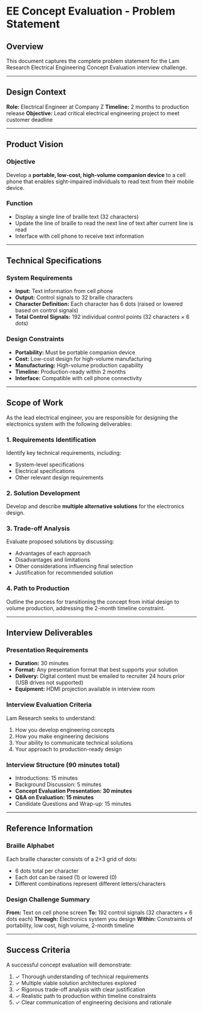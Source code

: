 # EE Concept Evaluation - Problem Statement

## Overview
This document captures the complete problem statement for the Lam Research Electrical Engineering Concept Evaluation interview challenge.

---

## Design Context

**Role:** Electrical Engineer at Company Z
**Timeline:** 2 months to production release
**Objective:** Lead critical electrical engineering project to meet customer deadline

---

## Product Vision

### Objective
Develop a **portable, low-cost, high-volume companion device** to a cell phone that enables sight-impaired individuals to read text from their mobile device.

### Function
- Display a single line of braille text (32 characters)
- Update the line of braille to read the next line of text after current line is read
- Interface with cell phone to receive text information

---

## Technical Specifications

### System Requirements
- **Input:** Text information from cell phone
- **Output:** Control signals to 32 braille characters
- **Character Definition:** Each character has 6 dots (raised or lowered based on control signals)
- **Total Control Signals:** 192 individual control points (32 characters × 6 dots)

### Design Constraints
- **Portability:** Must be portable companion device
- **Cost:** Low-cost design for high-volume manufacturing
- **Manufacturing:** High-volume production capability
- **Timeline:** Production-ready within 2 months
- **Interface:** Compatible with cell phone connectivity

---

## Scope of Work

As the lead electrical engineer, you are responsible for designing the electronics system with the following deliverables:

### 1. Requirements Identification
Identify key technical requirements, including:
- System-level specifications
- Electrical specifications
- Other relevant design requirements

### 2. Solution Development
Develop and describe **multiple alternative solutions** for the electronics design.

### 3. Trade-off Analysis
Evaluate proposed solutions by discussing:
- Advantages of each approach
- Disadvantages and limitations
- Other considerations influencing final selection
- Justification for recommended solution

### 4. Path to Production
Outline the process for transitioning the concept from initial design to volume production, addressing the 2-month timeline constraint.

---

## Interview Deliverables

### Presentation Requirements
- **Duration:** 30 minutes
- **Format:** Any presentation format that best supports your solution
- **Delivery:** Digital content must be emailed to recruiter 24 hours prior (USB drives not supported)
- **Equipment:** HDMI projection available in interview room

### Interview Evaluation Criteria
Lam Research seeks to understand:
1. How you develop engineering concepts
2. How you make engineering decisions
3. Your ability to communicate technical solutions
4. Your approach to production-ready design

### Interview Structure (90 minutes total)
- Introductions: 15 minutes
- Background Discussion: 5 minutes
- **Concept Evaluation Presentation: 30 minutes**
- **Q&A on Evaluation: 15 minutes**
- Candidate Questions and Wrap-up: 15 minutes

---

## Reference Information

### Braille Alphabet
Each braille character consists of a 2×3 grid of dots:
- 6 dots total per character
- Each dot can be raised (1) or lowered (0)
- Different combinations represent different letters/characters

### Design Challenge Summary
**From:** Text on cell phone screen
**To:** 192 control signals (32 characters × 6 dots each)
**Through:** Electronics system you design
**Within:** Constraints of portability, low cost, high volume, 2-month timeline

---

## Success Criteria

A successful concept evaluation will demonstrate:
1. ✓ Thorough understanding of technical requirements
2. ✓ Multiple viable solution architectures explored
3. ✓ Rigorous trade-off analysis with clear justification
4. ✓ Realistic path to production within timeline constraints
5. ✓ Clear communication of engineering decisions and rationale
